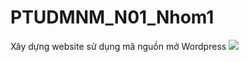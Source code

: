 # PTUDMNM_N01_Nhom1
Xây dựng website sử dụng mã nguồn mở Wordpress
<img src="https://fumcoutofthebox.files.wordpress.com/2010/06/wordpress-icon-512.png">
